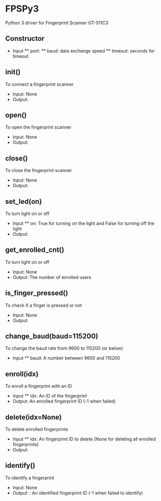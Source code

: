 # FPSPy3
Python 3 driver for Fingerprint Scanner GT-511C3

## Constructor
* Input
** port: <string>
** baud: <integer> data exchange speed
** timeout: <integer> seconds for timeout
## init()
To connect a fingerprint scanner
* Input: None
* Output: <bo to olean>
## open()
To open the fingerprint scanner
* Input: None
* Output: <boolean>
## close()
To close the fingerprint scanner
* Input: None
* Output: <boolean>
## set_led(on)
To turn light on or off
* Input
** on: <boolean> True for turning on the light and False for turning off the light
* Output: <boolean>
## get_enrolled_cnt()
To turn light on or off
* Input: None
* Output: <integer> The number of enrolled users
## is_finger_pressed()
To check if a finger is pressed or not
* Input: None
* Output: <boolean>
## change_baud(baud=115200)
To change the baud rate from 9600 to 115200 (or below)
* Input
** baud: <integer> A number between 9600 and 115200
## enroll(idx)
To enroll a fingerprint with an ID
* Input
** idx: <integer> An ID of the fingerprint
* Output: <integer> An enrolled fingerprint ID (-1 when failed)
## delete(idx=None)
To delete enrolled fingerprints
* Input
** idx: An fingerprint ID to delete (None for deleting all enrolled fingerprints)
* Output: <boolean>
## identify()
To identify a fingerprint
* Input: None
* Output: <integer>: An identified fingerprint ID (-1 when failed to identify)

